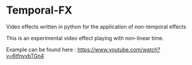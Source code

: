 # Temporal-FX
Video effects written in python for the application of non-temporal effects

This is an experimental video effect playing with non-linear time.

Example can be found here : https://www.youtube.com/watch?v=6tfnyvbTGn4

